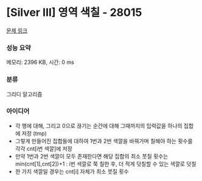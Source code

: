 # [Silver III] 영역 색칠 - 28015 

[문제 링크](https://www.acmicpc.net/problem/28015) 

### 성능 요약

메모리: 2396 KB, 시간: 0 ms

### 분류

그리디 알고리즘

### 아이디어

- 각 행에 대해, 그리고 0으로 끊기는 순간에 대해 그때까지의 입력값을 하나의 집합에 저장 (tmp)
- 그렇게 만들어진 집합들에 대하여 1번과 2번 색깔을 바꿔가며 칠해야 하는 횟수를 각각 cnt[i번 색깔]에 저장
- 만약 1번과 2번 색깔이 모두 존재한다면 해당 집합의 최소 붓질 횟수는 min(cnt[1],cnt[2])+1 : i번 색깔로 쭉 칠한 후, 더 적게 덧칠할 수 있는 색깔로 덧칠
- 한 가지 색깔일 경우는 cnt[i] 자체가 최소 붓질 횟수
